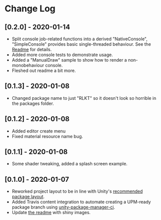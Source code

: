 # Change Log

## [0.2.0] - 2020-01-14
* Split console job-related functions into a derived "NativeConsole", "SimpleConsole" provides basic single-threaded behaviour. See the [Readme](README.md) for details.
* Added more console tests to demonstrate usage.
* Added a "ManualDraw" sample to show how to render a non-monobehaviour console.
* Fleshed out readme a bit more.

## [0.1.3] - 2020-01-08
* Changed package name to just "RLKT" so it doesn't look so horrible in the packages folder.

## [0.1.2] - 2020-01-08
* Added editor create menu
* Fixed material resource name bug.

## [0.1.1] - 2020-01-08
* Some shader tweaking, added a splash screen example.

## [0.1.0] - 2020-01-07
* Reworked project layout to be in line with Unity's [recommended package layout](https://docs.unity3d.com/Manual/cus-layout.html).
* Added Travis content integration to automate creating a UPM-ready package branch using [unity-package-manager-ci](https://github.com/TrismegistusDevelopment/unity-package-manager-ci).
* Update [the readme](./README.md) with shiny images.